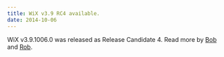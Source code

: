 ```yaml
---
title: WiX v3.9 RC4 available.
date: 2014-10-06
---
```


WiX v3.9.1006.0 was released as Release Candidate 4. Read more by <a href="http://www.joyofsetup.com/2014/10/06/wix-v3-9-release-candidate-4/">Bob</a> and <a href="http://robmensching.com/blog/posts/2014/10/6/wix-v3.9-release-candidate-4/">Rob</a>.
